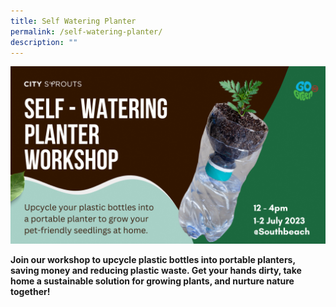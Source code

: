```yaml
---
title: Self Watering Planter
permalink: /self-watering-planter/
description: ""
---
```

![](/images/Workshop%20&%20Talks/cs_swp.png)

**Join our workshop to upcycle plastic bottles into portable planters, saving money and reducing plastic waste. Get your hands dirty, take home a sustainable solution for growing plants, and nurture nature together!**
